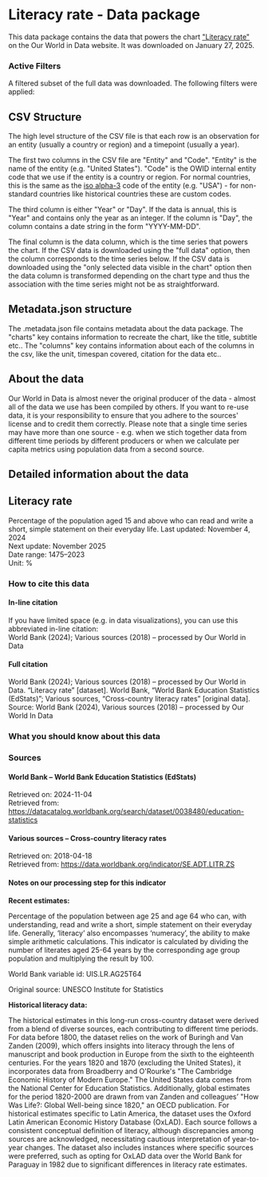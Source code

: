# Literacy rate - Data package

This data package contains the data that powers the chart ["Literacy rate"](https://ourworldindata.org/grapher/cross-country-literacy-rates?v=1&csvType=full&useColumnShortNames=false) on the Our World in Data website. It was downloaded on January 27, 2025.

### Active Filters

A filtered subset of the full data was downloaded. The following filters were applied:

## CSV Structure

The high level structure of the CSV file is that each row is an observation for an entity (usually a country or region) and a timepoint (usually a year).

The first two columns in the CSV file are "Entity" and "Code". "Entity" is the name of the entity (e.g. "United States"). "Code" is the OWID internal entity code that we use if the entity is a country or region. For normal countries, this is the same as the [iso alpha-3](https://en.wikipedia.org/wiki/ISO_3166-1_alpha-3) code of the entity (e.g. "USA") - for non-standard countries like historical countries these are custom codes.

The third column is either "Year" or "Day". If the data is annual, this is "Year" and contains only the year as an integer. If the column is "Day", the column contains a date string in the form "YYYY-MM-DD".

The final column is the data column, which is the time series that powers the chart. If the CSV data is downloaded using the "full data" option, then the column corresponds to the time series below. If the CSV data is downloaded using the "only selected data visible in the chart" option then the data column is transformed depending on the chart type and thus the association with the time series might not be as straightforward.

## Metadata.json structure

The .metadata.json file contains metadata about the data package. The "charts" key contains information to recreate the chart, like the title, subtitle etc.. The "columns" key contains information about each of the columns in the csv, like the unit, timespan covered, citation for the data etc..

## About the data

Our World in Data is almost never the original producer of the data - almost all of the data we use has been compiled by others. If you want to re-use data, it is your responsibility to ensure that you adhere to the sources' license and to credit them correctly. Please note that a single time series may have more than one source - e.g. when we stich together data from different time periods by different producers or when we calculate per capita metrics using population data from a second source.

## Detailed information about the data


## Literacy rate
Percentage of the population aged 15 and above who can read and write a short, simple statement on their everyday life.
Last updated: November 4, 2024  
Next update: November 2025  
Date range: 1475–2023  
Unit: %  


### How to cite this data

#### In-line citation
If you have limited space (e.g. in data visualizations), you can use this abbreviated in-line citation:  
World Bank (2024); Various sources (2018) – processed by Our World in Data

#### Full citation
World Bank (2024); Various sources (2018) – processed by Our World in Data. “Literacy rate” [dataset]. World Bank, “World Bank Education Statistics (EdStats)”; Various sources, “Cross-country literacy rates” [original data].
Source: World Bank (2024), Various sources (2018) – processed by Our World In Data

### What you should know about this data

### Sources

#### World Bank – World Bank Education Statistics (EdStats)
Retrieved on: 2024-11-04  
Retrieved from: https://datacatalog.worldbank.org/search/dataset/0038480/education-statistics  

#### Various sources – Cross-country literacy rates
Retrieved on: 2018-04-18  
Retrieved from: https://data.worldbank.org/indicator/SE.ADT.LITR.ZS  

#### Notes on our processing step for this indicator
**Recent estimates:**

Percentage of the population between age 25 and age 64 who can, with understanding, read and write a short, simple statement on their everyday life. Generally, ‘literacy’ also encompasses ‘numeracy’, the ability to make simple arithmetic calculations. This indicator is calculated by dividing the number of literates aged 25-64 years by the corresponding age group population and multiplying the result by 100.

World Bank variable id: UIS.LR.AG25T64

Original source: UNESCO Institute for Statistics

**Historical literacy data:**

The historical estimates in this long-run cross-country dataset were derived from a blend of diverse sources, each contributing to different time periods. For data before 1800, the dataset relies on the work of Buringh and Van Zanden (2009), which offers insights into literacy through the lens of manuscript and book production in Europe from the sixth to the eighteenth centuries. For the years 1820 and 1870 (excluding the United States), it incorporates data from Broadberry and O'Rourke's "The Cambridge Economic History of Modern Europe." The United States data comes from the National Center for Education Statistics. Additionally, global estimates for the period 1820-2000 are drawn from van Zanden and colleagues’ "How Was Life?: Global Well-being since 1820," an OECD publication. For historical estimates specific to Latin America, the dataset uses the Oxford Latin American Economic History Database (OxLAD). Each source follows a consistent conceptual definition of literacy, although discrepancies among sources are acknowledged, necessitating cautious interpretation of year-to-year changes. The dataset also includes instances where specific sources were preferred, such as opting for OxLAD data over the World Bank for Paraguay in 1982 due to significant differences in literacy rate estimates.


    